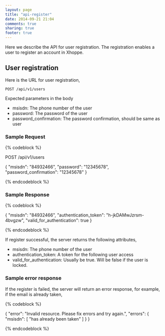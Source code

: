 ```yaml
---
layout: page
title: "api-register"
date: 2014-09-21 21:04
comments: true
sharing: true
footer: true
---
```


Here we describe the API for user registration. The registration enables a user to register an account in Xhoppe.

## User registration

Here is the URL for user registration,

`POST /api/v1/users`

Expected parameters in the body

- msisdn:  The phone number of the user
- password: The password of the user
- password_confirmation: The password confirmation, should be same as user

### Sample Request

{% codeblock %}

POST /api/v1/users


{
  "msisdn": "84932466",
  "password": "12345678",
  "password_confirmation": "12345678"
}

{% endcodeblock %}

### Sample Response
{% codeblock %}

{
  "msisdn": "84932466",
  "authentication_token": "h-jkDAMwJzrsm-4bvgzw",
  "valid_for_authentication": true
}

{% endcodeblock %}

If register successful, the server returns the following attributes,

- msisdn: The phone number of the user
- authentication_token: A token for the following user access
- valid_for_authentication: Usually be true. Will be false if the user is locked.

### Sample error response

If the register is failed, the server will return an error response, for example, if the email is already taken,

{% codeblock %}

{
  "error": "Invalid resource. Please fix errors and try again.",
  "errors": {
    "msisdn": [
      "has already been taken"
    ]
  }
}

{% endcodeblock %}
